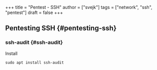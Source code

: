 +++
title = "Pentest - SSH"
author = ["svejk"]
tags = ["network", "ssh", "pentest"]
draft = false
+++

## Pentesting SSH {#pentesting-ssh}


### ssh-audit {#ssh-audit}

Install

```shell
sudo apt install ssh-audit
```

